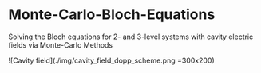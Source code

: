 # Monte-Carlo-Bloch-Equations
Solving the Bloch equations for 2- and 3-level systems with cavity electric fields via Monte-Carlo Methods

![Cavity field](./img/cavity_field_dopp_scheme.png =300x200)
